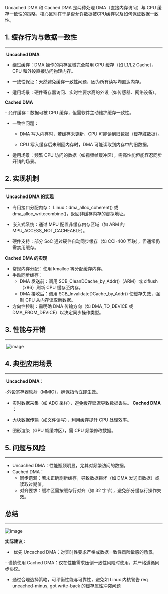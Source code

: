 ​​Uncached DMA​​ 和 ​​Cached DMA​​ 是两种处理 DMA（直接内存访问）与 CPU 缓存一致性的策略，核心区别在于​​是否允许数据被CPU缓存​​以及​​如何保证数据一致性​​。

## 1. ​​缓存行为与数据一致性
---
​​
**​​Uncached DMA**​​

- ​​绕过缓存​​：DMA 操作的内存区域完全禁用 CPU 缓存（如 L1/L2 Cache），CPU 和外设直接访问物理内存。

- 一致性保证​​：天然避免缓存一致性问题，因为所有读写均直达内存。

- ​​适用场景​​：硬件寄存器访问、实时性要求高的外设（如传感器、网络设备）。


​​**Cached DMA​​**

​​- 允许缓存​​：数据可被 CPU 缓存，但需软件主动维护缓存一致性。
​​
- 一致性问题​​：
  - DMA 写入内存时，若缓存未更新，CPU 可能读到旧数据（缓存脏数据）。

  - CPU 写入缓存后未刷回内存时，DMA 可能读取到内存中的旧数据。
​
- ​适用场景​​：频繁 CPU 访问的数据（如视频帧缓冲区），需高性能但能容忍同步开销的场景。

## 2. ​​实现机制​
---
​
​​**Uncached DMA 的实现​​**
​​
- 专用接口分配内存​​： Linux：dma_alloc_coherent() 或 dma_alloc_writecombine()，返回非缓存内存的虚拟地址。

- 嵌入式系统：通过 MPU 配置非缓存内存区域（如 ARM 的 MPU_ACCESS_NOT_CACHEABLE）。
​​
- 硬件支持​​：部分 SoC 通过硬件自动同步缓存（如 CCI-400 互联），但通常仍需禁用缓存。


​​**Cached DMA 的实现​​**
​​
- 常规内存分配​​：使用 kmalloc 等分配缓存内存。
​​
- 手动同步缓存​​：
​
    - ​DMA 发送前​​：调用 SCB_CleanDCache_by_Addr()（ARM）或 clflush（x86）刷新 CPU 缓存至内存。
​
    - ​DMA 接收后​​：调用 SCB_InvalidateDCache_by_Addr() 使缓存失效，强制 CPU 从内存读取新数据。
​​
- 方向性控制​​：需明确 DMA 传输方向（如 DMA_TO_DEVICE 或 DMA_FROM_DEVICE）以决定同步操作类型。


## 3. ​​性能与开销
---
​​
![image](https://github.com/user-attachments/assets/e70e4d46-f009-483c-af2e-a1a4c26cbd48)


## 4. ​​典型应用场景
---
​​
**​​Uncached DMA​​：**

-外设寄存器映射（MMIO），确保指令立即生效。

- 实时数据采集（如 ADC 采样），避免缓存延迟导致数据丢失。
​​
**Cached DMA​​：**
  
- 大块数据传输（如文件读写），利用缓存提升 CPU 处理效率。

- 图形渲染（GPU 帧缓冲区），需 CPU 频繁修改数据。

## 5. ​​问题与风险
---

- ​​Uncached DMA​​：性能瓶颈明显，尤其对频繁访问的数据。
​​
- Cached DMA​​：
​   
    - ​同步遗漏​​：若未正确刷新缓存，导致数据损坏（如 DMA 发送旧数据）或读取过期值。
​​
    - 对齐要求​​：缓冲区需按缓存行对齐（如 32 字节），避免部分缓存行操作失效。​


## 总结
---
![image](https://github.com/user-attachments/assets/287cb3d7-6b39-4674-96d5-9c1a30dd56b1)



**实际建议​​：**

- ​​  优先 Uncached DMA​​：对实时性要求严格或数据一致性风险敏感的场景。

​​-  谨慎使用 Cached DMA​​：仅在性能需求压倒一致性风险时使用，并严格遵循同步协议。

-  通过合理选择策略，可平衡性能与可靠性，避免如 Linux 内核警告 req uncached-minus, got write-back 的缓存属性冲突问题
  
